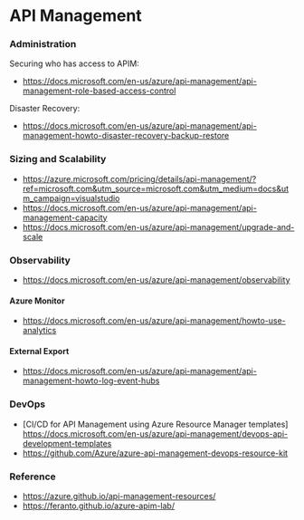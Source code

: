 # API Management


### Administration 

Securing who has access to APIM:

- https://docs.microsoft.com/en-us/azure/api-management/api-management-role-based-access-control

Disaster Recovery:

- https://docs.microsoft.com/en-us/azure/api-management/api-management-howto-disaster-recovery-backup-restore

### Sizing and Scalability

- https://azure.microsoft.com/pricing/details/api-management/?ref=microsoft.com&utm_source=microsoft.com&utm_medium=docs&utm_campaign=visualstudio
- https://docs.microsoft.com/en-us/azure/api-management/api-management-capacity
- https://docs.microsoft.com/en-us/azure/api-management/upgrade-and-scale

### Observability

- https://docs.microsoft.com/en-us/azure/api-management/observability

#### Azure Monitor

- https://docs.microsoft.com/en-us/azure/api-management/howto-use-analytics

#### External Export

- https://docs.microsoft.com/en-us/azure/api-management/api-management-howto-log-event-hubs

### DevOps

- [CI/CD for API Management using Azure Resource Manager templates] https://docs.microsoft.com/en-us/azure/api-management/devops-api-development-templates
- https://github.com/Azure/azure-api-management-devops-resource-kit

### Reference

- https://azure.github.io/api-management-resources/
- https://feranto.github.io/azure-apim-lab/
